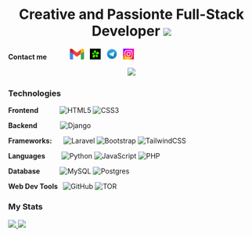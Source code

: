 # <h1 align="center">Creative and Passionte Full-Stack Developer <img src="https://user-images.githubusercontent.com/8682003/173229939-4db33dde-fc5f-4381-b5dc-ed2f5aaa844b.png" style="height: 50px;" /></h1>

**Contact me&nbsp;&nbsp;&nbsp;&nbsp;**
[<img style="margin-left: 30px;" alt="Atamyrat2005 | Gmail" height="22px" src="assets/Gmail.png">](mailto:komputeratamyrat@gmail.com)&nbsp;&nbsp;
[<img alt="Atamyrat2005 | ICQ" height="22px" src="assets/icq.png">](https://icq.im/turkmen..hacker)&nbsp;&nbsp;
[<img alt="Atamyrat2005 | Telegram" height="22px" src="assets/Telegram.jpg">](https://t.me/programmist_hacker)&nbsp;&nbsp;
[<img alt="Atamyrat2005 | Instagram" height="22px" src="assets/unnamed.webp">](https://www.instagram.com/sukurow_atamyrat)&nbsp;&nbsp;

<p align="center">
  <a href="https://github.com/atamyrat2005"><img src="https://readme-typing-svg.herokuapp.com/?lines=I%20am%20a%20full-stack%20developer;I%20am%20a%20senior%20Web%20designer;I%20have%202%20years%20of%20solid%20experience;&center=true&width=800&height=45"></a>
</p>

### Technologies

**Frontend&nbsp;&nbsp;&nbsp;&nbsp;&nbsp;&nbsp;&nbsp;&nbsp;&nbsp;&nbsp;&nbsp;&nbsp;** 
![HTML5](https://img.shields.io/badge/html5-%23E34F26.svg?style=for-the-badge&logo=html5&logoColor=white)
![CSS3](https://img.shields.io/badge/css3-%231572B6.svg?style=for-the-badge&logo=css3&logoColor=white)

**Backend&nbsp;&nbsp;&nbsp;&nbsp;&nbsp;&nbsp;&nbsp;&nbsp;&nbsp;&nbsp;&nbsp;&nbsp;&nbsp;** 
![Django](https://img.shields.io/badge/django-%23092E20.svg?style=for-the-badge&logo=django&logoColor=white)

**Frameworks:&nbsp;&nbsp;&nbsp;&nbsp;&nbsp;&nbsp;** 
![Laravel](https://img.shields.io/badge/laravel-%23FF2D20.svg?style=for-the-badge&logo=laravel&logoColor=white)
![Bootstrap](https://img.shields.io/badge/bootstrap-%23563D7C.svg?style=for-the-badge&logo=bootstrap&logoColor=white)
![TailwindCSS](https://img.shields.io/badge/tailwindcss-%2338B2AC.svg?style=for-the-badge&logo=tailwind-css&logoColor=white)

**Languages&nbsp;&nbsp;&nbsp;&nbsp;&nbsp;&nbsp;&nbsp;&nbsp;&nbsp;** 
![Python](https://img.shields.io/badge/python-3670A0?style=for-the-badge&logo=python&logoColor=ffdd54)
![JavaScript](https://img.shields.io/badge/javascript-%23323330.svg?style=for-the-badge&logo=javascript&logoColor=%23F7DF1E)
![PHP](https://img.shields.io/badge/php-%23777BB4.svg?style=for-the-badge&logo=php&logoColor=white)

**Database&nbsp;&nbsp;&nbsp;&nbsp;&nbsp;&nbsp;&nbsp;&nbsp;&nbsp;&nbsp;&nbsp;** 
![MySQL](https://img.shields.io/badge/mysql-%2300f.svg?style=for-the-badge&logo=mysql&logoColor=white)
![Postgres](https://img.shields.io/badge/postgres-%23316192.svg?style=for-the-badge&logo=postgresql&logoColor=white)

**Web Dev Tools&nbsp;&nbsp;** 
![GitHub](https://img.shields.io/badge/github-%23121011.svg?style=for-the-badge&logo=github&logoColor=white)
![TOR](https://img.shields.io/badge/tor-%237E4798.svg?style=for-the-badge&logo=tor-project&logoColor=white)


### My Stats
<div>
  <a href="http://github.com/atamyrat2005/" style="width: 40%;">
    <img width="50%" src="https://github-readme-stats.vercel.app/api?username=atamyrat2005&show_icons=true&count_private=true&theme=radical" />
  </a>
  <a href="http://github.com/atamyrat2005/" style="width: 40%;">
    <img width="50%" src="https://github-readme-stats.vercel.app/api/top-langs/?username=atamyrat2005&layout=compact&theme=radical&count_private=true" />
  </a>
<div>
